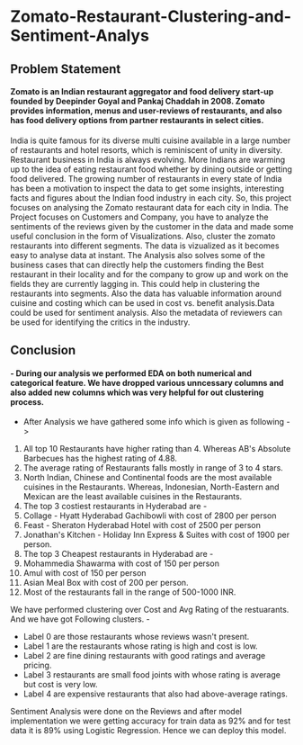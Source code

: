 # Zomato-Restaurant-Clustering-and-Sentiment-Analys
## Problem Statement
#### Zomato is an Indian restaurant aggregator and food delivery start-up founded by Deepinder Goyal and Pankaj Chaddah in 2008. Zomato provides information, menus and user-reviews of restaurants, and also has food delivery options from partner restaurants in select cities. 
India is quite famous for its diverse multi cuisine available in a large number of restaurants and hotel resorts, which is reminiscent of unity in diversity. Restaurant business in India is always evolving. More Indians are warming up to the idea of eating restaurant food whether by dining outside or getting food delivered. The growing number of restaurants in every state of India has been a motivation to inspect the data to get some insights, interesting facts and figures about the Indian food industry in each city. So, this project focuses on analysing the Zomato restaurant data for each city in India.
The Project focuses on Customers and Company, you have to analyze the sentiments of the reviews given by the customer in the data and made some useful conclusion in the form of Visualizations. Also, cluster the zomato restaurants into different segments. The data is vizualized as it becomes easy to analyse data at instant. The Analysis also solves some of the business cases that can directly help the customers finding the Best restaurant in their locality and for the company to grow up and work on the fields they are currently lagging in.
This could help in clustering the restaurants into segments. Also the data has valuable information around cuisine and costing which can be used in cost vs. benefit analysis.Data could be used for sentiment analysis. Also the metadata of reviewers can be used for identifying the critics in the industry.

## Conclusion 
#### - During our analysis we performed EDA on both numerical and categorical feature. We have dropped various unncessary columns and also added new columns which was very helpful for out clustering process. 
- After Analysis we have gathered some info which is given as following -> 
1. All top 10 Restaurants have higher rating than 4. Whereas AB's Absolute Barbecues has the highest rating of 4.88.
2. The average rating of Restaurants falls mostly in range of 3 to 4 stars.
3. North Indian, Chinese and Continental foods are the most available cuisines in the Restaurants. Whereas, Indonesian, North-Eastern and Mexican are the least available cuisines in the Restaurants.
4. The top 3 costiest restaurants in Hyderabad are -  
  1. Collage - Hyatt Hyderabad Gachibowli with cost of 2800 per person
  2. Feast - Sheraton Hyderabad Hotel with cost of 2500 per person
  3. Jonathan's Kitchen - Holiday Inn Express & Suites with cost of 1900 per   person.
5. The top 3 Cheapest restaurants in Hyderabad are -  
  1. Mohammedia Shawarma with cost of 150 per person
  2. Amul with cost of 150 per person
  3. Asian Meal Box with cost of 200 per person.
6. Most of the restaurants fall in the range of 500-1000 INR.

We have performed clustering over Cost and Avg Rating of the restuarants. And we have got Following clusters. - 
- Label 0 are those restaurants whose reviews wasn't present.  
- Label 1 are the restaurants whose rating is high and cost is low.
- Label 2 are fine dining restaurants with good ratings and average pricing.
- Label 3 restaurants are small food joints with whose rating is average but cost is very low.
- Label 4 are expensive restaurants that also had above-average ratings.

Sentiment Analysis were done on the Reviews and after model implementation we were getting accuracy for train data as 92% and for test data it is 89% using Logistic Regression. 
Hence we can deploy this model.  
